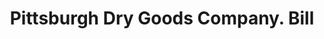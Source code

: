 ---
doi: 10.7916/D8GM9KDD
date_other: '1890'
date_other_textual: 1890-1899
form: printed ephemera
genre:
- Invoices
name:
- Pittsburgh Dry Goods Company
object_in_context_url: https://biggert.cul.columbia.edu/items/view/ave_biggert_01485
subject_hierarchical_geographic:
- Pittsburgh, Pennsylvania, United States
subject_name:
- Pittsburgh Dry Goods Company
title: Pittsburgh Dry Goods Company. Bill
sort_title: Pittsburgh Dry Goods Company. Bill
call_number: ave_biggert_01485
coordinates:
- 40.439722222222215,-79.97638888888889
pid: ave_biggert_01485
identifiers: ave_biggert_01485
thumbnail: https://derivativo-3.library.columbia.edu/iiif/2/ldpd:344001/full/!256,256/0/native.jpg
permalink: /biggert/ave_biggert_01485/
layout: iiif-image-page
---